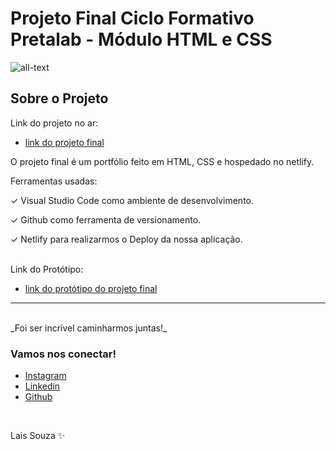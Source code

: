 # Projeto Final Ciclo Formativo Pretalab - Módulo HTML e CSS

![all-text](https://media.giphy.com/media/k1SuVPEuA89S8/giphy.gif)

## Sobre o Projeto

Link do projeto no ar:

- [link do projeto final](https://laissouza-projeto-final.netlify.app/)

O projeto final é um portfólio feito em HTML, CSS e hospedado no netlify.

Ferramentas usadas:

✓		Visual Studio Code como ambiente de desenvolvimento.

✓		Github como ferramenta de versionamento.

✓		Netlify para realizarmos o Deploy da nossa aplicação.

<br>
Link do Protótipo:

- [link do protótipo do projeto final](https://www.figma.com/file/dykEV9jRKyK7K83CQ74zfP/Portfolio-Ciclo-Formativo-II---M%C3%B3dulo-I?node-id=0%3A1)

---
<br>
_Foi ser incrível caminharmos juntas!_
<br>

### Vamos nos conectar!

- [Instagram](https://www.instagram.com/idleitora/?next=%2F)
- [Linkedin](https://www.linkedin.com/in/la%C3%ADs-souza-32b509267/)
- [Github](https://github.com/LaisSouza1)

<br>

Lais Souza ✨
